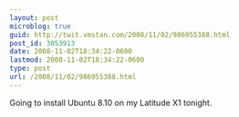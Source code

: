 ```yaml
---
layout: post
microblog: true
guid: http://twit.vmstan.com/2008/11/02/986955388.html
post_id: 3053913
date: 2008-11-02T18:34:22-0600
lastmod: 2008-11-02T18:34:22-0600
type: post
url: /2008/11/02/986955388.html
---
```

Going to install Ubuntu 8.10 on my Latitude X1 tonight.
